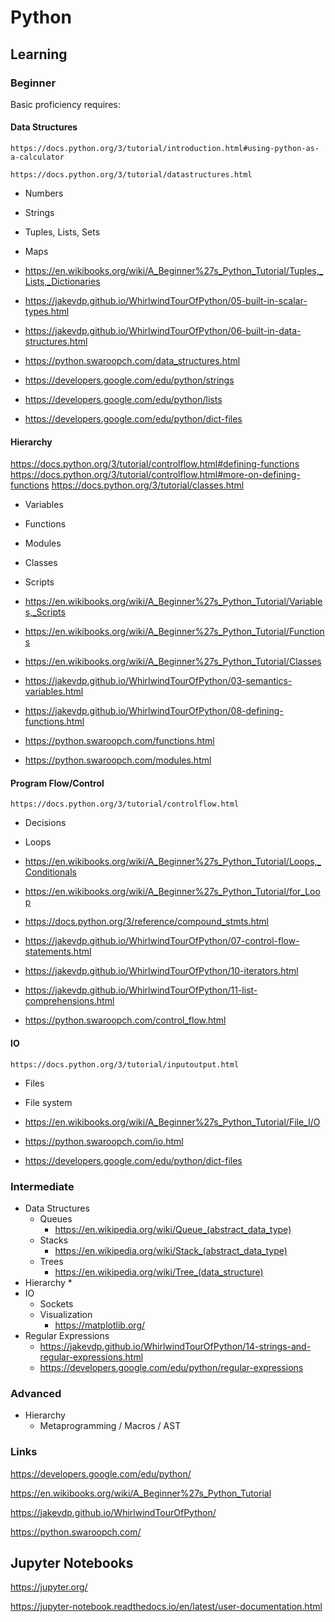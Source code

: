 # Python


## Learning

### Beginner

Basic proficiency requires:

#### Data Structures

    https://docs.python.org/3/tutorial/introduction.html#using-python-as-a-calculator

    https://docs.python.org/3/tutorial/datastructures.html

  * Numbers
  * Strings
  * Tuples, Lists, Sets
  * Maps


  * https://en.wikibooks.org/wiki/A_Beginner%27s_Python_Tutorial/Tuples,_Lists,_Dictionaries

  * https://jakevdp.github.io/WhirlwindTourOfPython/05-built-in-scalar-types.html
  * https://jakevdp.github.io/WhirlwindTourOfPython/06-built-in-data-structures.html

  * https://python.swaroopch.com/data_structures.html

  * https://developers.google.com/edu/python/strings
  * https://developers.google.com/edu/python/lists
  * https://developers.google.com/edu/python/dict-files


#### Hierarchy

  https://docs.python.org/3/tutorial/controlflow.html#defining-functions
  https://docs.python.org/3/tutorial/controlflow.html#more-on-defining-functions
  https://docs.python.org/3/tutorial/classes.html


  * Variables
  * Functions
  * Modules
  * Classes
  * Scripts

  * https://en.wikibooks.org/wiki/A_Beginner%27s_Python_Tutorial/Variables,_Scripts
  * https://en.wikibooks.org/wiki/A_Beginner%27s_Python_Tutorial/Functions
  * https://en.wikibooks.org/wiki/A_Beginner%27s_Python_Tutorial/Classes

  * https://jakevdp.github.io/WhirlwindTourOfPython/03-semantics-variables.html
  * https://jakevdp.github.io/WhirlwindTourOfPython/08-defining-functions.html

  * https://python.swaroopch.com/functions.html
  * https://python.swaroopch.com/modules.html


#### Program Flow/Control

    https://docs.python.org/3/tutorial/controlflow.html

  * Decisions
  * Loops

  * https://en.wikibooks.org/wiki/A_Beginner%27s_Python_Tutorial/Loops,_Conditionals
  * https://en.wikibooks.org/wiki/A_Beginner%27s_Python_Tutorial/for_Loop


  * https://docs.python.org/3/reference/compound_stmts.html

  * https://jakevdp.github.io/WhirlwindTourOfPython/07-control-flow-statements.html
  * https://jakevdp.github.io/WhirlwindTourOfPython/10-iterators.html
  * https://jakevdp.github.io/WhirlwindTourOfPython/11-list-comprehensions.html

  * https://python.swaroopch.com/control_flow.html


#### IO

    https://docs.python.org/3/tutorial/inputoutput.html

  * Files
  * File system

  * https://en.wikibooks.org/wiki/A_Beginner%27s_Python_Tutorial/File_I/O

  * https://python.swaroopch.com/io.html

  * https://developers.google.com/edu/python/dict-files


### Intermediate

  * Data Structures
    * Queues
      * https://en.wikipedia.org/wiki/Queue_(abstract_data_type)
    * Stacks
      * https://en.wikipedia.org/wiki/Stack_(abstract_data_type)
    * Trees
      * https://en.wikipedia.org/wiki/Tree_(data_structure)
  * Hierarchy
    * 
  * IO
    * Sockets
    * Visualization
      * https://matplotlib.org/
  * Regular Expressions
    * https://jakevdp.github.io/WhirlwindTourOfPython/14-strings-and-regular-expressions.html
    * https://developers.google.com/edu/python/regular-expressions


### Advanced

  * Hierarchy
    * Metaprogramming / Macros / AST

### Links

https://developers.google.com/edu/python/

https://en.wikibooks.org/wiki/A_Beginner%27s_Python_Tutorial

https://jakevdp.github.io/WhirlwindTourOfPython/

https://python.swaroopch.com/


## Jupyter Notebooks

https://jupyter.org/

https://jupyter-notebook.readthedocs.io/en/latest/user-documentation.html

